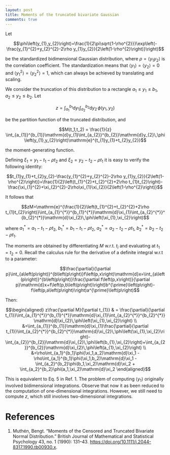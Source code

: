 ```yaml
---
layout: post
title: Moments of the truncated bivariate Gaussian 
comments: true
---
```


Let

$$\phi\left(y_{1},y_{2}\right)=\frac{1}{2\pi\sqrt{1-\rho^{2}}}\exp\left(-\frac{y_{1}^{2}+y_{2}^{2}-2\rho y_{1}y_{2}}{2\left(1-\rho^{2}\right)}\right)$$

be the standardized bidimensional Gaussian distribution, where $\rho = \langle y_1 y_2\rangle$ is the correlation coefficient. The standardization means that $\langle y_1\rangle = \langle y_2\rangle = 0$ and $\langle y_1^2\rangle = \langle y_2^2\rangle = 1$, which can always be achieved by translating and scaling.

We consider the truncation of this distribution to a rectangle $a_1 \le y_1 \le b_1$, $a_2 \le y_2 \le b_2$. Let

$$z=\int_{a_{1}}^{b_{1}}\mathrm{d}y_{1}\int_{a_{2}}^{b_{2}}\mathrm{d}y_{2}\,\phi\left(y_{1},y_{2}\right)$$

be the partition function of the truncated distribution, and

$$M(t_1,t_2) = \frac{1}{z} \int_{a_{1}}^{b_{1}}\mathrm{d}y_{1}\int_{a_{2}}^{b_{2}}\mathrm{d}y_{2}\,\phi\left(y_{1},y_{2}\right)\mathrm{e}^{t_{1}y_{1}+t_{2}y_{2}}$$

the moment-generating function.

Defining $\xi_1=y_1-t_1-\rho t_2$ and $\xi_2=y_2-t_2-\rho t_1$ it is easy to verify the following identity:

$$t_{1}y_{1}+t_{2}y_{2}-\frac{y_{1}^{2}+y_{2}^{2}-2\rho y_{1}y_{2}}{2\left(1-\rho^{2}\right)}=\frac{1}{2}\left(t_{1}^{2}+t_{2}^{2}+2\rho t_{1}t_{2}\right)-\frac{\xi_{1}^{2}+\xi_{2}^{2}-2\rho\xi_{1}\xi_{2}}{2\left(1-\rho^{2}\right)}$$

It follows that

$$zM=\mathrm{e}^{\frac{1}{2}\left(t_{1}^{2}+t_{2}^{2}+2\rho t_{1}t_{2}\right)}\int_{a_{1}^{*}}^{b_{1}^{*}}\mathrm{d}\xi_{1}\int_{a_{2}^{*}}^{b_{2}^{*}}\mathrm{d}\xi_{2}\,\phi\left(\xi_{1},\xi_{2}\right)$$

where $a_{1}^{*}=a_{1}-t_{1}-\rho t_{2}$, $b_{1}^{*}=b_{1}-t_{1}-\rho t_{2}$, $a_{2}^{*}=a_{2}-t_{2}-\rho t_{1}$, $b_{2}^{*}=b_{2}-t_{2}-\rho t_{1}$.

The moments are obtained by differentiating $M$ w.r.t. $t_i$ and evaluating at $t_1=t_2=0$. Recall the calculus rule for the derivative of a definite integral w.r.t to a parameter:

$$\frac{\partial}{\partial p}\int_{a\left(p\right)}^{b\left(p\right)}f\left(p,x\right)\mathrm{d}x=\int_{a\left(p\right)}^{b\left(p\right)}\frac{\partial f\left(p,x\right)}{\partial p}\mathrm{d}x+f\left(p,b\left(p\right)\right)b^{\prime}\left(p\right)-f\left(p,a\left(p\right)\right)a^{\prime}\left(p\right)$$

Then:

$$\begin{aligned}
z\frac{\partial M}{\partial t_{1}} & = 
\frac{\partial}{\partial t_{1}}\int_{a_{1}^{*}}^{b_{1}^{*}}\mathrm{d}\xi_{1}\int_{a_{2}^{*}}^{b_{2}^{*}}\mathrm{d}\xi_{2}\,\phi\left(\xi_{1},\xi_{2}\right) \\
  &=\int_{a_{1}}^{b_{1}}\mathrm{d}\xi_{1}\frac{\partial}{\partial t_{1}}\int_{a_{2}^{*}}^{b_{2}^{*}}\mathrm{d}\xi_{2}\,\phi\left(\xi_{1},\xi_{2}\right)-\int_{a_{2}}^{b_{2}}\mathrm{d}\xi_{2}\,\phi\left(b_{1},\xi_{2}\right)+\int_{a_{2}}^{b_{2}}\mathrm{d}\xi_{2}\,\phi\left(a_{1},\xi_{2}\right) \\
  &=\rho\int_{a_1}^{b_1}\phi(\xi_1,a_2)\mathrm{d}\xi_1 - \rho\int_{a_1}^{b_1}\phi(\xi_1,b_2)\mathrm{d}\xi_1 - \int_{a_2}^{b_2}\phi(b_1,\xi_2)\mathrm{d}\xi_2 + \int_{a_2}^{b_2}\phi(a_1,\xi_2)\mathrm{d}\xi_2
\end{aligned}$$

This is equivalent to Eq. 5 in Ref. 1. The problem of computing $\left\langle y_1\right\rangle$ originally involved bidimensional integrations. Observe that now it as been reduced to the computation of one-dimensional integrations. However, we still need to compute $z$, which still involves two-dimensional integrations.


# References

1. Muthén, Bengt. “Moments of the Censored and Truncated Bivariate Normal Distribution.” British Journal of Mathematical and Statistical Psychology 43, no. 1 (1990): 131–43. https://doi.org/10.1111/j.2044-8317.1990.tb00930.x.
